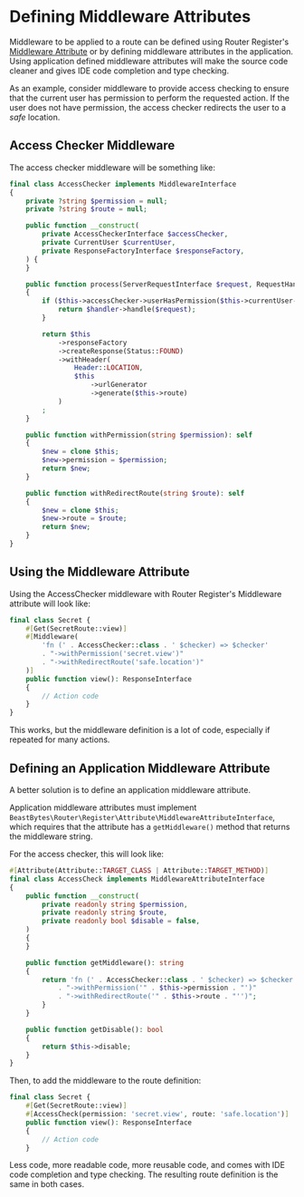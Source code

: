 # Defining Middleware Attributes

Middleware to be applied to a route can be defined using Router Register's
[Middleware Attribute](Other-Route-Attributes.md#middleware) or by defining middleware attributes in the application.
Using application defined middleware attributes will make the source code cleaner
and gives IDE code completion and type checking.

As an example, consider middleware to provide access checking
to ensure that the current user has permission to perform the requested action.
If the user does not have permission, the access checker redirects the user to a _safe_ location.

## Access Checker Middleware
The access checker middleware will be something like:
```PHP
final class AccessChecker implements MiddlewareInterface
{
    private ?string $permission = null;
    private ?string $route = null;

    public function __construct(
        private AccessCheckerInterface $accessChecker,
        private CurrentUser $currentUser,
        private ResponseFactoryInterface $responseFactory,
    ) {
    }

    public function process(ServerRequestInterface $request, RequestHandlerInterface $handler): ResponseInterface
    {
        if ($this->accessChecker->userHasPermission($this->currentUser->getId(), $this->permission)) {
            return $handler->handle($request);
        }

        return $this
            ->responseFactory
            ->createResponse(Status::FOUND)
            ->withHeader(
                Header::LOCATION,
                $this
                    ->urlGenerator
                    ->generate($this->route)
            )
        ;
    }

    public function withPermission(string $permission): self
    {
        $new = clone $this;
        $new->permission = $permission;
        return $new;
    }

    public function withRedirectRoute(string $route): self
    {
        $new = clone $this;
        $new->route = $route;
        return $new;
    }
}
```

## Using the Middleware Attribute
Using the AccessChecker middleware with Router Register's Middleware attribute will look like:
```PHP
final class Secret {
    #[Get(SecretRoute::view)]
    #[Middleware(
        'fn (' . AccessChecker::class . ' $checker) => $checker'
        . "->withPermission('secret.view')"
        . "->withRedirectRoute('safe.location')"
    )]
    public function view(): ResponseInterface
    {
        // Action code
    }
}
```

This works, but the middleware definition is a lot of code, especially if repeated for many actions.

## Defining an Application Middleware Attribute
A better solution is to define an application middleware attribute.

Application middleware attributes must implement
```BeastBytes\Router\Register\Attribute\MiddlewareAttributeInterface```,
which requires that the attribute has a ```getMiddleware()``` method that returns the middleware string.

For the access checker, this will look like:
```PHP
#[Attribute(Attribute::TARGET_CLASS | Attribute::TARGET_METHOD)]
final class AccessCheck implements MiddlewareAttributeInterface
{
    public function __construct(
        private readonly string $permission,
        private readonly string $route,
        private readonly bool $disable = false,
    )
    {
    }

    public function getMiddleware(): string
    {
        return 'fn (' . AccessChecker::class . ' $checker) => $checker'
            . "->withPermission('" . $this->permission . "')"
            . "->withRedirectRoute('" . $this->route . "'')";
        }
    }

    public function getDisable(): bool
    {
        return $this->disable;
    }
}
```

Then, to add the middleware to the route definition:
```PHP
final class Secret {
    #[Get(SecretRoute::view)]
    #[AccessCheck(permission: 'secret.view', route: 'safe.location')]
    public function view(): ResponseInterface
    {
        // Action code
    }
```

Less code, more readable code, more reusable code, and comes with IDE code completion and type checking.
The resulting route definition is the same in both cases.